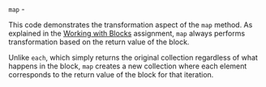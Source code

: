 
`map` - 

This code demonstrates the transformation aspect of the `map` method. As explained in the [Working with Blocks](https://launchschool.com/lessons/fa1f5e7e/assignments/084fe222) assignment, `map` always performs transformation based on the return value of the block.

Unlike `each`, which simply returns the original collection regardless of what happens in the block, `map` creates a new collection where each element corresponds to the return value of the block for that iteration.
